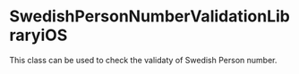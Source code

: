 SwedishPersonNumberValidationLibraryiOS
=======================================

This class can be used to check the validaty of Swedish Person number.
